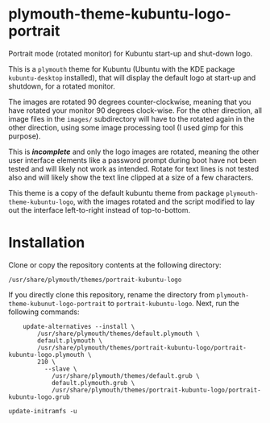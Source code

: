 # plymouth-theme-kubuntu-logo-portrait
Portrait mode (rotated monitor) for Kubuntu start-up and shut-down logo.

This is a `plymouth` theme for Kubuntu (Ubuntu with the KDE package `kubuntu-desktop` installed), that will display the default logo at start-up and shutdown, for a rotated monitor.

The images are rotated 90 degrees counter-clockwise, meaning that you have rotated your monitor 90 degrees clock-wise. For the other direction, all image files in the `images/` subdirectory will have to the rotated again in the other direction, using some image processing tool (I used gimp for this purpose).

This is _**incomplete**_ and only the logo images are rotated, meaning the other user interface elements like a password prompt during boot have not been tested and will likely not work as intended. Rotate for text lines is not tested also and will likely show the text line clipped at a size of a few characters.

This theme is a copy of the default kubuntu theme from package `plymouth-theme-kubuntu-logo`, with the images rotated and the script modified to lay out the interface left-to-right instead of top-to-bottom.

# Installation
Clone or copy the repository contents at the following directory:
```
/usr/share/plymouth/themes/portrait-kubuntu-logo
```
  
If you directly clone this repository, rename the directory from `plymouth-theme-kubunut-logo-portrait` to `portrait-kubuntu-logo`. Next, run the following commands:

```
    update-alternatives --install \
        /usr/share/plymouth/themes/default.plymouth \
        default.plymouth \
        /usr/share/plymouth/themes/portrait-kubuntu-logo/portrait-kubuntu-logo.plymouth \
        210 \
          --slave \
            /usr/share/plymouth/themes/default.grub \
            default.plymouth.grub \
            /usr/share/plymouth/themes/portrait-kubuntu-logo/portrait-kubuntu-logo.grub
```

```
update-initramfs -u
```
